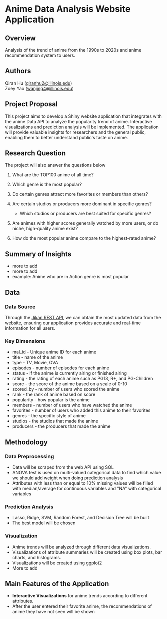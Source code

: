 # Anime Data Analysis Website Application

## Overview
Analysis of the trend of anime from the 1990s to 2020s and anime recommendation system to users.

## Authors

Qiran Hu ([qiranhu2\@illinois.edu](mailto:qiranhu2@illinois.edu))\
Zoey Yao ([wanjing4\@illinois.edu](mailto:wanjing4@illinois.edu))

## Project Proposal

This project aims to develop a Shiny website application that integrates with the anime Data API to analyze the popularity trend of anime. Interactive visualizations and prediction analysis will be implemented. The application will provide valuable insights for researchers and the general public, enabling them to better understand public's taste on anime.

## Research Question

The project will also answer the questions below

1.  What are the TOP100 anime of all time?

2.  Which genre is the most popular?

3.  Do certain genres attract more favorites or members than others?

4. Are certain studios or producers more dominant in specific genres?
    - Which studios or producers are best suited for specific genres?
  
5.  Are animes with higher scores generally watched by more users, or do niche, high-quality anime exist?

6. How do the most popular anime compare to the highest-rated anime?

## Summary of Insights
- more to add
- more to add
- example: Anime who are in Action genre is most popular

## Data

### Data Source

Through the [Jikan REST API](https://jikan.moe/), we can obtain the most updated data from the website, ensuring our application provides accurate and real-time information for all users.

### Key Dimensions
- mal_id - Unique anime ID for each anime
- title - name of the anime
- type - TV, Movie, OVA
- episodes - number of episodes for each anime
- status - if the anime is currently airing or finished airing
- rating - the rating of each anime such as PG13, R+, and PG-Children
- score - the score of the anime based on a scale of 0-10
- scored_by - number of users who scored the anime
- rank - the rank of anime based on score
- popularity - how popular is the anime
- members - number of users who have watched the anime
- favorites - number of users who added this anime to their favorites
- genres - the specific style of anime
- studios - the studios that made the anime
- producers - the producers that made the anime

## Methodology
### Data Preprocessing

-   Data will be scraped from the web API using SQL
-   ANOVA test is used on multi-valued categorical data to find which value we should add weight when doing prediction analysis
-   Attributes with less than or equal to 10% missing values will be filled with median/average for continuous variables and "NA" with categorical variables

### Prediction Analysis

-   Lasso, Ridge, SVM, Random Forest, and Decision Tree will be built
-   The best model will be chosen

### Visualization

-  Anime trends will be analyzed through different data visualizations.
-   Visualizations of attribute summaries will be created using box plots, bar charts, and histograms.
-   Visualizations will be created using ggplot2
-   More to add

## Main Features of the Application

-   **Interactive Visualizations** for anime trends according to different attributes.
-    After the user entered their favorite anime, the recommendations of anime they have not seen will be shown 
